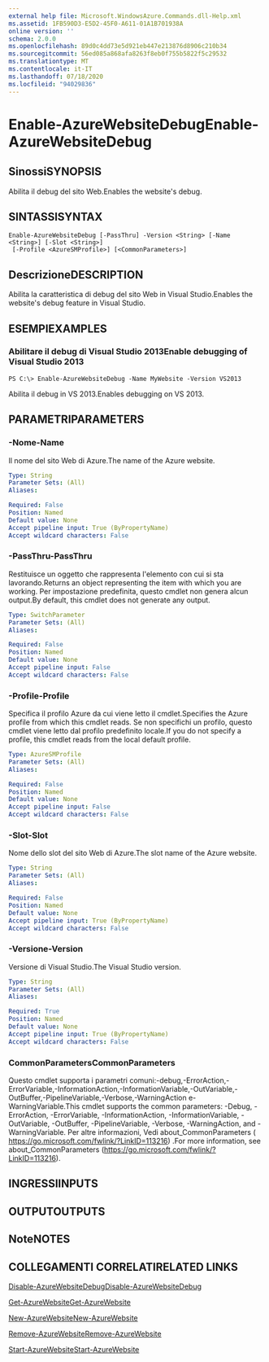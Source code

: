 ```yaml
---
external help file: Microsoft.WindowsAzure.Commands.dll-Help.xml
ms.assetid: 1FB590D3-E5D2-45F0-A611-01A1B701938A
online version: ''
schema: 2.0.0
ms.openlocfilehash: 89d0c4dd73e5d921eb447e213876d8906c210b34
ms.sourcegitcommit: 56ed085a868afa8263f8eb0f755b5822f5c29532
ms.translationtype: MT
ms.contentlocale: it-IT
ms.lasthandoff: 07/18/2020
ms.locfileid: "94029836"
---
```

# <span data-ttu-id="b2558-101">Enable-AzureWebsiteDebug</span><span class="sxs-lookup"><span data-stu-id="b2558-101">Enable-AzureWebsiteDebug</span></span>

## <span data-ttu-id="b2558-102">Sinossi</span><span class="sxs-lookup"><span data-stu-id="b2558-102">SYNOPSIS</span></span>
<span data-ttu-id="b2558-103">Abilita il debug del sito Web.</span><span class="sxs-lookup"><span data-stu-id="b2558-103">Enables the website's debug.</span></span>

## <span data-ttu-id="b2558-104">SINTASSI</span><span class="sxs-lookup"><span data-stu-id="b2558-104">SYNTAX</span></span>

```
Enable-AzureWebsiteDebug [-PassThru] -Version <String> [-Name <String>] [-Slot <String>]
 [-Profile <AzureSMProfile>] [<CommonParameters>]
```

## <span data-ttu-id="b2558-105">Descrizione</span><span class="sxs-lookup"><span data-stu-id="b2558-105">DESCRIPTION</span></span>
<span data-ttu-id="b2558-106">Abilita la caratteristica di debug del sito Web in Visual Studio.</span><span class="sxs-lookup"><span data-stu-id="b2558-106">Enables the website's debug feature in Visual Studio.</span></span>

## <span data-ttu-id="b2558-107">ESEMPI</span><span class="sxs-lookup"><span data-stu-id="b2558-107">EXAMPLES</span></span>

### <span data-ttu-id="b2558-108">Abilitare il debug di Visual Studio 2013</span><span class="sxs-lookup"><span data-stu-id="b2558-108">Enable debugging of Visual Studio 2013</span></span>
```
PS C:\> Enable-AzureWebsiteDebug -Name MyWebsite -Version VS2013
```

<span data-ttu-id="b2558-109">Abilita il debug in VS 2013.</span><span class="sxs-lookup"><span data-stu-id="b2558-109">Enables debugging on VS 2013.</span></span>

## <span data-ttu-id="b2558-110">PARAMETRI</span><span class="sxs-lookup"><span data-stu-id="b2558-110">PARAMETERS</span></span>

### <span data-ttu-id="b2558-111">-Nome</span><span class="sxs-lookup"><span data-stu-id="b2558-111">-Name</span></span>
<span data-ttu-id="b2558-112">Il nome del sito Web di Azure.</span><span class="sxs-lookup"><span data-stu-id="b2558-112">The name of the Azure website.</span></span>

```yaml
Type: String
Parameter Sets: (All)
Aliases: 

Required: False
Position: Named
Default value: None
Accept pipeline input: True (ByPropertyName)
Accept wildcard characters: False
```

### <span data-ttu-id="b2558-113">-PassThru</span><span class="sxs-lookup"><span data-stu-id="b2558-113">-PassThru</span></span>
<span data-ttu-id="b2558-114">Restituisce un oggetto che rappresenta l'elemento con cui si sta lavorando.</span><span class="sxs-lookup"><span data-stu-id="b2558-114">Returns an object representing the item with which you are working.</span></span>
<span data-ttu-id="b2558-115">Per impostazione predefinita, questo cmdlet non genera alcun output.</span><span class="sxs-lookup"><span data-stu-id="b2558-115">By default, this cmdlet does not generate any output.</span></span>

```yaml
Type: SwitchParameter
Parameter Sets: (All)
Aliases: 

Required: False
Position: Named
Default value: None
Accept pipeline input: False
Accept wildcard characters: False
```

### <span data-ttu-id="b2558-116">-Profile</span><span class="sxs-lookup"><span data-stu-id="b2558-116">-Profile</span></span>
<span data-ttu-id="b2558-117">Specifica il profilo Azure da cui viene letto il cmdlet.</span><span class="sxs-lookup"><span data-stu-id="b2558-117">Specifies the Azure profile from which this cmdlet reads.</span></span>
<span data-ttu-id="b2558-118">Se non specifichi un profilo, questo cmdlet viene letto dal profilo predefinito locale.</span><span class="sxs-lookup"><span data-stu-id="b2558-118">If you do not specify a profile, this cmdlet reads from the local default profile.</span></span>

```yaml
Type: AzureSMProfile
Parameter Sets: (All)
Aliases: 

Required: False
Position: Named
Default value: None
Accept pipeline input: False
Accept wildcard characters: False
```

### <span data-ttu-id="b2558-119">-Slot</span><span class="sxs-lookup"><span data-stu-id="b2558-119">-Slot</span></span>
<span data-ttu-id="b2558-120">Nome dello slot del sito Web di Azure.</span><span class="sxs-lookup"><span data-stu-id="b2558-120">The slot name of the Azure website.</span></span>

```yaml
Type: String
Parameter Sets: (All)
Aliases: 

Required: False
Position: Named
Default value: None
Accept pipeline input: True (ByPropertyName)
Accept wildcard characters: False
```

### <span data-ttu-id="b2558-121">-Versione</span><span class="sxs-lookup"><span data-stu-id="b2558-121">-Version</span></span>
<span data-ttu-id="b2558-122">Versione di Visual Studio.</span><span class="sxs-lookup"><span data-stu-id="b2558-122">The Visual Studio version.</span></span>

```yaml
Type: String
Parameter Sets: (All)
Aliases: 

Required: True
Position: Named
Default value: None
Accept pipeline input: True (ByPropertyName)
Accept wildcard characters: False
```

### <span data-ttu-id="b2558-123">CommonParameters</span><span class="sxs-lookup"><span data-stu-id="b2558-123">CommonParameters</span></span>
<span data-ttu-id="b2558-124">Questo cmdlet supporta i parametri comuni:-debug,-ErrorAction,-ErrorVariable,-InformationAction,-InformationVariable,-OutVariable,-OutBuffer,-PipelineVariable,-Verbose,-WarningAction e-WarningVariable.</span><span class="sxs-lookup"><span data-stu-id="b2558-124">This cmdlet supports the common parameters: -Debug, -ErrorAction, -ErrorVariable, -InformationAction, -InformationVariable, -OutVariable, -OutBuffer, -PipelineVariable, -Verbose, -WarningAction, and -WarningVariable.</span></span> <span data-ttu-id="b2558-125">Per altre informazioni, Vedi about_CommonParameters ( https://go.microsoft.com/fwlink/?LinkID=113216) .</span><span class="sxs-lookup"><span data-stu-id="b2558-125">For more information, see about_CommonParameters (https://go.microsoft.com/fwlink/?LinkID=113216).</span></span>

## <span data-ttu-id="b2558-126">INGRESSI</span><span class="sxs-lookup"><span data-stu-id="b2558-126">INPUTS</span></span>

## <span data-ttu-id="b2558-127">OUTPUT</span><span class="sxs-lookup"><span data-stu-id="b2558-127">OUTPUTS</span></span>

## <span data-ttu-id="b2558-128">Note</span><span class="sxs-lookup"><span data-stu-id="b2558-128">NOTES</span></span>

## <span data-ttu-id="b2558-129">COLLEGAMENTI CORRELATI</span><span class="sxs-lookup"><span data-stu-id="b2558-129">RELATED LINKS</span></span>

[<span data-ttu-id="b2558-130">Disable-AzureWebsiteDebug</span><span class="sxs-lookup"><span data-stu-id="b2558-130">Disable-AzureWebsiteDebug</span></span>](./Disable-AzureWebsiteDebug.md)

[<span data-ttu-id="b2558-131">Get-AzureWebsite</span><span class="sxs-lookup"><span data-stu-id="b2558-131">Get-AzureWebsite</span></span>](./Get-AzureWebsite.md)

[<span data-ttu-id="b2558-132">New-AzureWebsite</span><span class="sxs-lookup"><span data-stu-id="b2558-132">New-AzureWebsite</span></span>](./New-AzureWebsite.md)

[<span data-ttu-id="b2558-133">Remove-AzureWebsite</span><span class="sxs-lookup"><span data-stu-id="b2558-133">Remove-AzureWebsite</span></span>](./Remove-AzureWebsite.md)

[<span data-ttu-id="b2558-134">Start-AzureWebsite</span><span class="sxs-lookup"><span data-stu-id="b2558-134">Start-AzureWebsite</span></span>](./Start-AzureWebsite.md)


